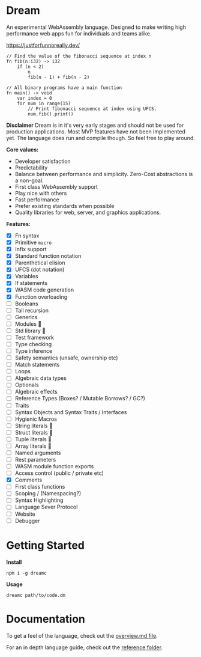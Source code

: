 # Dream

An experimental WebAssembly language. Designed to make writing high performance
web apps fun for individuals and teams alike.

https://justforfunnoreally.dev/

```dm
// Find the value of the fibonacci sequence at index n
fn fib(n:i32) -> i32
    if (n < 2)
        n
        fib(n - 1) + fib(n - 2)

// All binary programs have a main function
fn main() -> void
    var index = 0
    for num in range(15)
        // Print fibonacci sequence at index using UFCS.
        num.fib().print()
```

**Disclaimer**
Dream is in it's very early stages and should not be used for production applications.
Most MVP features have not been implemented yet. The language does run and compile
though. So feel free to play around.

**Core values:**

- Developer satisfaction
- Predictability
- Balance between performance and simplicity. Zero-Cost abstractions is a non-goal.
- First class WebAssembly support
- Play nice with others
- Fast performance
- Prefer existing standards when possible
- Quality libraries for web, server, and graphics applications.

**Features:**

- [x] Fn syntax
- [x] Primitive `macro`
- [x] Infix support
- [x] Standard function notation
- [x] Parenthetical elision
- [x] UFCS (dot notation)
- [x] Variables
- [x] If statements
- [x] WASM code generation
- [x] Function overloading
- [ ] Booleans
- [ ] Tail recursion
- [ ] Generics
- [ ] Modules 🚧
- [ ] Std library 🚧
- [ ] Test framework
- [ ] Type checking
- [ ] Type inference
- [ ] Safety semantics (unsafe, ownership etc)
- [ ] Match statements
- [ ] Loops
- [ ] Algebraic data types
- [ ] Optionals
- [ ] Algebraic effects
- [ ] Reference Types (Boxes? / Mutable Borrows? / GC?)
- [ ] Traits
- [ ] Syntax Objects and Syntax Traits / Interfaces
- [ ] Hygienic Macros
- [ ] String literals 🚧
- [ ] Struct literals 🚧
- [ ] Tuple literals 🚧
- [ ] Array literals 🚧
- [ ] Named arguments
- [ ] Rest parameters
- [ ] WASM module function exports
- [ ] Access control (public / private etc)
- [x] Comments
- [ ] First class functions
- [ ] Scoping / (Namespacing?)
- [ ] Syntax Highlighting
- [ ] Language Sever Protocol
- [ ] Website
- [ ] Debugger

# Getting Started

**Install**

```
npm i -g dreamc
```

**Usage**

```
dreamc path/to/code.dm
```

# Documentation

To get a feel of the language, check out the [overview.md file](./overview.md).

For an in depth language guide, check out the [reference folder](./reference).
